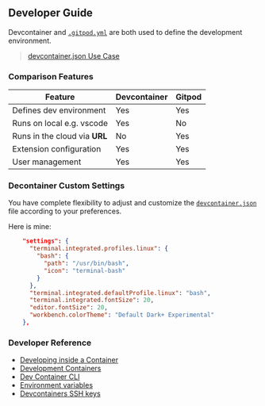 ## Developer Guide

Devcontainer and [`.gitpod.yml`](../.gitpod.yml) are both used to define the development environment.

> [devcontainer.json Use Case](../journal/assets/week4/poc/dev-containers-codespaces-poc.png)

### Comparison Features

| Feature               | Devcontainer                         | Gitpod                             |
|-----------------------|--------------------------------------|-----------------------------------------|
| Defines dev environment | Yes | Yes |
| Runs on local e.g. vscode | Yes | No  |
| Runs in the cloud via **URL** | No | Yes  |
|Extension configuration|Yes|Yes|	
|User management	|Yes|Yes|
### Decontainer Custom Settings

You have complete flexibility to adjust and customize the [`devcontainer.json`](devcontainer.json) file according to your preferences.


Here is mine:


```json
	"settings": {
	  "terminal.integrated.profiles.linux": {
		"bash": {
		  "path": "/usr/bin/bash",
		  "icon": "terminal-bash"
		}
	  },
	  "terminal.integrated.defaultProfile.linux": "bash",
	  "terminal.integrated.fontSize": 20,
	  "editor.fontSize": 20,
	  "workbench.colorTheme": "Default Dark+ Experimental"
	},
```


### Developer Reference

- [Developing inside a Container](https://code.visualstudio.com/docs/devcontainers/containers)
- [Development Containers](https://containers.dev/)
- [Dev Container CLI](https://code.visualstudio.com/docs/devcontainers/devcontainer-cli)
- [Environment variables](https://code.visualstudio.com/remote/advancedcontainers/environment-variables)
- [Devcontainers SSH keys](https://code.visualstudio.com/remote/advancedcontainers/sharing-git-credentials#_using-ssh-keys)
